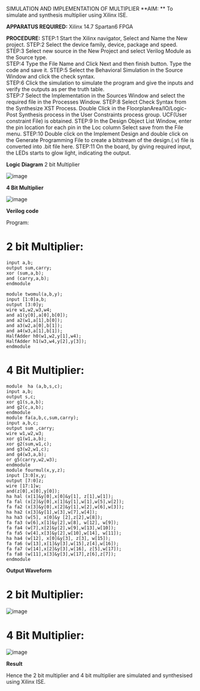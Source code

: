 SIMULATION AND IMPLEMENTATION OF MULTIPLIER
**AIM: **
 To simulate and synthesis multiplier using Xilinx ISE.

**APPARATUS REQUIRED:**
Xilinx 14.7
Spartan6 FPGA
  
**PROCEDURE:**
STEP:1  Start  the Xilinx navigator, Select and Name the New project.
STEP:2  Select the device family, device, package and speed.       
STEP:3  Select new source in the New Project and select Verilog Module as the Source type.                       
STEP:4  Type the File Name and Click Next and then finish button. Type the code and save it.
STEP:5  Select the Behavioral Simulation in the Source Window and click the check syntax.                       
STEP:6  Click the simulation to simulate the program and  give the inputs and verify the outputs as per the truth table.               
STEP:7  Select the Implementation in the Sources Window and select the required file in the Processes Window.
STEP:8  Select Check Syntax from the Synthesize  XST Process. Double Click in the  FloorplanArea/IO/Logic-Post Synthesis process in the User Constraints process group. UCF(User constraint File) is obtained. 
STEP:9  In the Design Object List Window, enter the pin location for each pin in the Loc column Select save from the File menu.
STEP:10 Double click on the Implement Design and double click on the Generate Programming File to create a bitstream of the design.(.v) file is converted into .bit file here.
STEP:11  On the board, by giving required input, the LEDs starts to glow light, indicating the output.

**Logic Diagram**
2 bit Multiplier

![image](https://github.com/navaneethans/VLSI-LAB-EXP-3/assets/6987778/7713750f-65e6-41c0-8082-5005eac4031c)

**4 Bit Multiplier**

![image](https://github.com/navaneethans/VLSI-LAB-EXP-3/assets/6987778/d95215dd-8cf1-4e08-93cc-96adfdd7fbdc)


**Verilog code**

Program:

# 2 bit Multiplier:
```
input a,b;
output sum,carry;
xor (sum,a,b);
and (carry,a,b);
endmodule

module twomul(a,b,y);
input [1:0]a,b;
output [3:0]y;
wire w1,w2,w3,w4;
and a1(y[0],a[0],b[0]);
and a2(w1,a[1],b[0]);
and a3(w2,a[0],b[1]);
and a4(w3,a[1],b[1]);
HalfAdder h0(w1,w2,y[1],w4);
HalfAdder h1(w3,w4,y[2],y[3]);
endmodule
```
# 4 Bit Multiplier:
```
module  ha (a,b,s,c);
input a,b;
output s,c;
xor g1(s,a,b);
and g2(c,a,b);
endmodule
module fa(a,b,c,sum,carry);
input a,b,c;
output sum ,carry;
wire w1,w2,w3;
xor g1(w1,a,b);
xor g2(sum,w1,c);
and g3(w2,w1,c); 
and g4(w3,a,b);
or g5(carry,w2,w3);
endmodule
module fourmul(x,y,z);
input [3:0]x,y;
output [7:0]z;
wire [17:1]w;
and(z[0],x[0],y[0]);
ha hal (x[1]&y[0],x[0]&y[1], z[1],w[1]);
fa fal (x[2]&y[0],x[1]&y[1],w[1],w[5],w[2]);
fa fa2 (x[3]&y[0],x[2]&y[1],w[2],w[6],w[3]);
ha ha2 (x[3]&y[1],w[3],w[7],w[4]);
ha ha3 (w[5], x[0]&y [2],z[2],w[8]); 
fa fa3 (w[6],x[1]&y[2],w[8], w[12], w[9]);
fa fa4 (w[7],x[2]&y[2],w[9],w[13],w[10]);
fa fa5 (w[4],x[3]&y[2],w[10],w[14], w[11]);
ha ha4 (w[12], x[0]&y[3], z[3], w[15]);
fa fa6 (w[13],x[1]&y[3],w[15],z[4],w[16]);
fa fa7 (w[14],x[2]&y[3],w[16], z[5],w[17]);
fa fa8 (w[11],x[3]&y[3],w[17],z[6],z[7]);
endmodule
```


**Output Waveform**

# 2 bit Multiplier:
![image](https://github.com/Sairam1034/VLSI-LAB-EXP-3/assets/161026996/20301f61-da5f-48b2-b835-b234478cab33)
# 4 Bit Multiplier:
![image](https://github.com/Sairam1034/VLSI-LAB-EXP-3/assets/161026996/0eb3dab7-6f95-47ce-adc3-bf7838c7bcb7)





**Result**

Hence the 2 bit multiplier and 4 bit multiplier are simulated and synthesised using Xilinx ISE.



